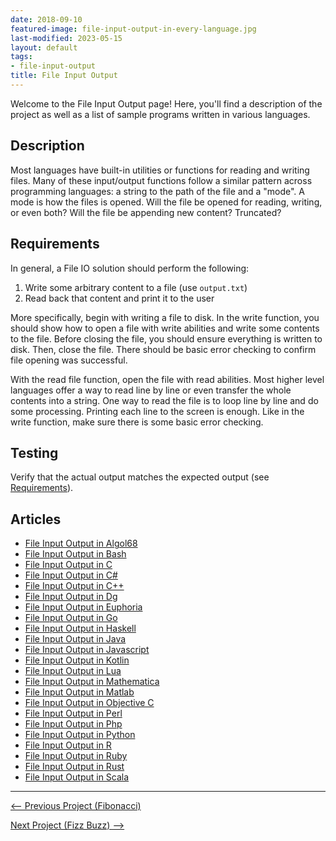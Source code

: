 ```yaml
---
date: 2018-09-10
featured-image: file-input-output-in-every-language.jpg
last-modified: 2023-05-15
layout: default
tags:
- file-input-output
title: File Input Output
---
```


Welcome to the File Input Output page! Here, you'll find a description of the project as well as a list of sample programs written in various languages.

## Description

Most languages have built-in utilities or functions for reading and writing files.
Many of these input/output functions follow a similar pattern across programming languages:
a string to the path of the file and a "mode". A mode is how the files is opened.
Will the file be opened for reading, writing, or even both?
Will the file be appending new content? Truncated?


## Requirements

In general, a File IO solution should perform the following:

1. Write some arbitrary content to a file (use `output.txt`)
2. Read back that content and print it to the user

More specifically, begin with writing a file to disk. In the write function, you should show how
to open a file with write abilities and write some contents to the file. Before closing the file,
you should ensure everything is written to disk. Then, close the file. There should be basic error
checking to confirm file opening was successful.

With the read file function, open the file with read abilities. Most higher level languages
offer a way to read line by line or even transfer the whole contents into a string. One way
to read the file is to loop line by line and do some processing. Printing each line to the
screen is enough. Like in the write function, make sure there is some basic error checking.


## Testing

Verify that the actual output matches the expected output
(see [Requirements](#requirements)).


## Articles

- [File Input Output in Algol68](https://sampleprograms.io/projects/file-input-output/algol68)
- [File Input Output in Bash](https://sampleprograms.io/projects/file-input-output/bash)
- [File Input Output in C](https://sampleprograms.io/projects/file-input-output/c)
- [File Input Output in C#](https://sampleprograms.io/projects/file-input-output/c-sharp)
- [File Input Output in C++](https://sampleprograms.io/projects/file-input-output/c-plus-plus)
- [File Input Output in Dg](https://sampleprograms.io/projects/file-input-output/dg)
- [File Input Output in Euphoria](https://sampleprograms.io/projects/file-input-output/euphoria)
- [File Input Output in Go](https://sampleprograms.io/projects/file-input-output/go)
- [File Input Output in Haskell](https://sampleprograms.io/projects/file-input-output/haskell)
- [File Input Output in Java](https://sampleprograms.io/projects/file-input-output/java)
- [File Input Output in Javascript](https://sampleprograms.io/projects/file-input-output/javascript)
- [File Input Output in Kotlin](https://sampleprograms.io/projects/file-input-output/kotlin)
- [File Input Output in Lua](https://sampleprograms.io/projects/file-input-output/lua)
- [File Input Output in Mathematica](https://sampleprograms.io/projects/file-input-output/mathematica)
- [File Input Output in Matlab](https://sampleprograms.io/projects/file-input-output/matlab)
- [File Input Output in Objective C](https://sampleprograms.io/projects/file-input-output/objective-c)
- [File Input Output in Perl](https://sampleprograms.io/projects/file-input-output/perl)
- [File Input Output in Php](https://sampleprograms.io/projects/file-input-output/php)
- [File Input Output in Python](https://sampleprograms.io/projects/file-input-output/python)
- [File Input Output in R](https://sampleprograms.io/projects/file-input-output/r)
- [File Input Output in Ruby](https://sampleprograms.io/projects/file-input-output/ruby)
- [File Input Output in Rust](https://sampleprograms.io/projects/file-input-output/rust)
- [File Input Output in Scala](https://sampleprograms.io/projects/file-input-output/scala)

***

<nav class="project-nav">

<div id="prev" markdown="1">

[<-- Previous Project (Fibonacci)](https://sampleprograms.io/projects/fibonacci)

</div>

<div id="next" markdown="1">

[Next Project (Fizz Buzz) -->](https://sampleprograms.io/projects/fizz-buzz)

</div>

</nav>